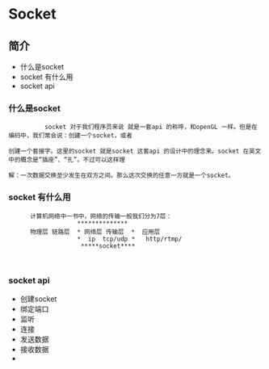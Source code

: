# Socket

## 简介

* 什么是socket
* socket 有什么用
* socket api

### 什么是socket

```
          socket 对于我们程序员来说 就是一套api 的称呼，和openGL 一样。但是在编码中，我们常会说：创建一个socket，或者

创建一个套接字。这里的socket 就是socket 这套api 的设计中的理念来。socket 在英文中的概念是“插座”、“孔”。不过可以这样理

解：一次数据交换至少发生在双方之间。那么这次交换的任意一方就是一个socket。

```

### socket 有什么用

```
      计算机网络中一书中，网络的传输一般我们分为7层：
                   **************
      物理层 链路层  * 网络层 传输层  *  应用层
                   *  ip  tcp/udp *   http/rtmp/
                    *****socket****



```

### socket api

* 创建socket
* 绑定端口
* 监听
* 连接
* 发送数据
* 接收数据
* 

